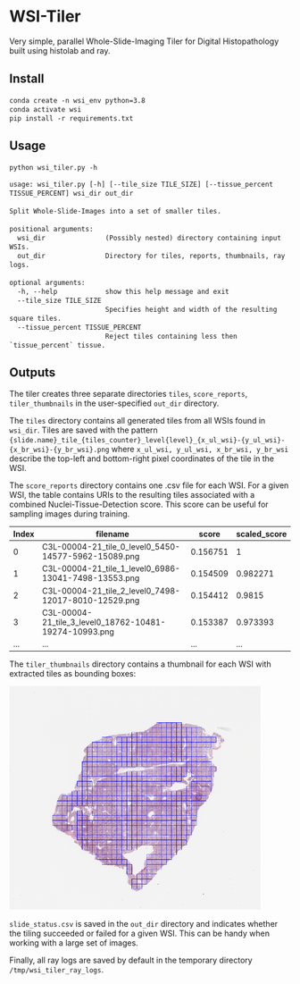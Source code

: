 # WSI-Tiler

Very simple, parallel Whole-Slide-Imaging Tiler for Digital Histopathology built using histolab and ray.

## Install

```
conda create -n wsi_env python=3.8
conda activate wsi
pip install -r requirements.txt
```

## Usage

```
python wsi_tiler.py -h
```

```
usage: wsi_tiler.py [-h] [--tile_size TILE_SIZE] [--tissue_percent TISSUE_PERCENT] wsi_dir out_dir

Split Whole-Slide-Images into a set of smaller tiles.

positional arguments:
  wsi_dir               (Possibly nested) directory containing input WSIs.
  out_dir               Directory for tiles, reports, thumbnails, ray logs.

optional arguments:
  -h, --help            show this help message and exit
  --tile_size TILE_SIZE
                        Specifies height and width of the resulting square tiles.
  --tissue_percent TISSUE_PERCENT
                        Reject tiles containing less then `tissue_percent` tissue.
```

## Outputs

The tiler creates three separate directories `tiles`, `score_reports`, `tiler_thumbnails` in the user-specified `out_dir` directory.

The `tiles` directory contains all generated tiles from all WSIs found in `wsi_dir`. Tiles are saved with the pattern `{slide.name}_tile_{tiles_counter}_level{level}_{x_ul_wsi}-{y_ul_wsi}-{x_br_wsi}-{y_br_wsi}.png` where `x_ul_wsi, y_ul_wsi, x_br_wsi, y_br_wsi` describe the top-left and bottom-right pixel coordinates of the tile in the WSI.

The `score_reports` directory contains one .csv file for each WSI. For a given WSI, the table contains URIs to the resulting tiles associated with a combined Nuclei-Tissue-Detection score. This score can be useful for sampling images during training.

| Index | filename | score | scaled_score |
| ---| --- | --- | --- |
|  0 | C3L-00004-21_tile_0_level0_5450-14577-5962-15089.png   | 0.156751 |       1        |
|  1 | C3L-00004-21_tile_1_level0_6986-13041-7498-13553.png   | 0.154509 |       0.982271 |
|  2 | C3L-00004-21_tile_2_level0_7498-12017-8010-12529.png   | 0.154412 |       0.9815   |
|  3 | C3L-00004-21_tile_3_level0_18762-10481-19274-10993.png | 0.153387 |       0.973393 |
| ... | ... | ... | ... |

The `tiler_thumbnails` directory contains a thumbnail for each WSI with extracted tiles as bounding boxes:

<img src="./images/tiler_thumbnail.png" width="450" height="400">

`slide_status.csv` is saved in the `out_dir` directory and indicates whether the tiling succeeded or failed for a given WSI. This can be handy when working with a large set of images.

Finally, all ray logs are saved by default in the temporary directory `/tmp/wsi_tiler_ray_logs`.
